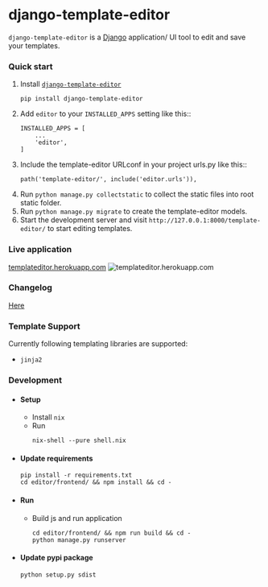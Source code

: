 # django-template-editor
`django-template-editor` is a [Django](https://www.djangoproject.com/) application/ UI tool to edit and save your templates.  

### Quick start
1. Install [`django-template-editor`](https://pypi.org/project/django-template-editor/0.1/)
    ```
    pip install django-template-editor
    ```
2. Add `editor` to your `INSTALLED_APPS` setting like this::
    ```
    INSTALLED_APPS = [
        ...
        'editor',
    ]
    ```
3. Include the template-editor URLconf in your project urls.py like this::
    ```
    path('template-editor/', include('editor.urls')),
    ```
4. Run `python manage.py collectstatic` to collect the static files into root static folder.
5. Run `python manage.py migrate` to create the template-editor models.
6. Start the development server and visit `http://127.0.0.1:8000/template-editor/`
   to start editing templates.


### Live application
[templateditor.herokuapp.com](https://templateditor.herokuapp.com)
![templateditor.herokuapp.com](https://i.imgur.com/ixPn47L.jpg)


### Changelog
[Here](https://github.com/wilspi/django-template-editor/releases)


### Template Support
Currently following templating libraries are supported:
* `jinja2`


### Development
* #### Setup

  * Install `nix`
  * Run
    ```
    nix-shell --pure shell.nix
    ```

* #### Update requirements
    ```
    pip install -r requirements.txt
    cd editor/frontend/ && npm install && cd -
    ```

* #### Run
  * Build js and run application
    ```
    cd editor/frontend/ && npm run build && cd -
    python manage.py runserver
    ```
* #### Update pypi package
  ```
  python setup.py sdist
  ```
  
